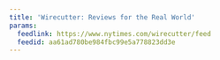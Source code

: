 ```yaml
---
title: 'Wirecutter: Reviews for the Real World'
params:
  feedlink: https://www.nytimes.com/wirecutter/feed
  feedid: aa61ad780be984fbc99e5a778823dd3e
---
```

